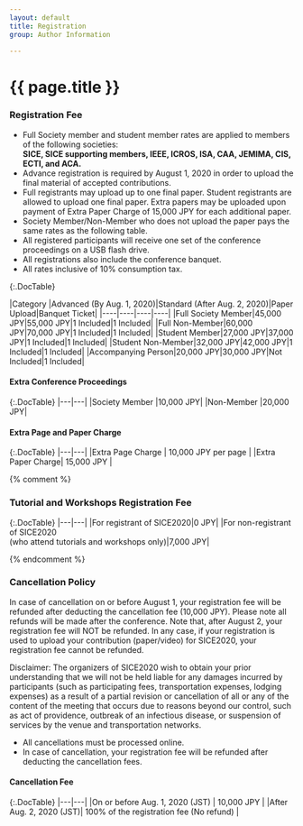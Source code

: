 ```yaml
---
layout: default
title: Registration
group: Author Information

---
```


# {{ page.title }}

### Registration Fee

- Full Society member and student member rates are applied to members of the following societies: <br><b>SICE, SICE supporting members, IEEE, ICROS, ISA, CAA, JEMIMA, CIS, ECTI, and ACA.</b>
- Advance registration is required by August 1, 2020 in order to upload the final material of accepted contributions.
- Full registrants may upload up to one final paper. Student registrants are allowed to upload one final paper. Extra papers may be uploaded upon payment of Extra Paper Charge of 15,000 JPY for each additional paper. 
- Society Member/Non-Member who does not upload the paper pays the same rates as the following table.
- All registered participants will receive one set of the conference proceedings on a USB flash drive.
- All registrations also include the conference banquet.
- All rates inclusive of 10% consumption tax.

{:.DocTable}

|Category           |Advanced (By Aug. 1, 2020)|Standard (After Aug. 2, 2020)|Paper Upload|Banquet Ticket|
|----|----|----|----|
|Full Society Member|45,000 JPY|55,000 JPY|1 Included|1 Included|
|Full Non-Member|60,000 JPY|70,000 JPY|1 Included|1 Included|
|Student Member|27,000 JPY|37,000 JPY|1 Included|1 Included|
|Student Non-Member|32,000 JPY|42,000 JPY|1 Included|1 Included|
|Accompanying Person|20,000 JPY|30,000 JPY|Not Included|1 Included|

#### Extra Conference Proceedings

{:.DocTable}
|---|---|
|Society Member |10,000 JPY|
|Non-Member     |20,000 JPY|


#### Extra Page and Paper Charge 

{:.DocTable}
|---|---|
|Extra Page Charge | 10,000 JPY per page |
|Extra Paper Charge| 15,000 JPY |

{% comment %}
### Tutorial and Workshops Registration Fee

{:.DocTable}
|---|---|
|For registrant of SICE2020|0 JPY|
|For non-registrant of SICE2020 <br>(who attend tutorials and workshops only)|7,000 JPY|

{% endcomment %}

### Cancellation Policy

In case of cancellation on or before August 1, your registration fee will be refunded after deducting the cancellation fee (10,000 JPY). Please note all refunds will be made after the conference. Note that, after August 2, your registration fee will NOT be refunded. In any case, if your registration is used to upload your contribution (paper/video) for SICE2020, your registration fee cannot be refunded.

Disclaimer: The organizers of SICE2020 wish to obtain your prior understanding that we will not be held liable for any damages incurred by participants (such as participating fees, transportation expenses, lodging expenses) as a result of a partial revision or cancellation of all or any of the content of the meeting that occurs due to reasons beyond our control, such as act of providence, outbreak of an infectious disease, or suspension of services by the venue and transportation networks.

- All cancellations must be processed online.
- In case of cancellation, your registration fee will be refunded after deducting the cancellation fees. 

#### Cancellation Fee 

{:.DocTable}
|---|---|
|On or before Aug. 1, 2020 (JST) | 10,000 JPY |
|After Aug. 2, 2020 (JST)| 100% of the registration fee (No refund) |

